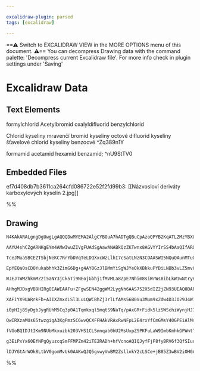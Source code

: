 ```yaml
---

excalidraw-plugin: parsed
tags: [excalidraw]

---
```

==⚠  Switch to EXCALIDRAW VIEW in the MORE OPTIONS menu of this document. ⚠== You can decompress Drawing data with the command palette: 'Decompress current Excalidraw file'. For more info check in plugin settings under 'Saving'


# Excalidraw Data
## Text Elements
formylchlorid
Acetylbromid
oxalyldifluorid
benzylchlorid



Chlorid kyseliny mravenčí
bromid kyseliny octové
difluorid kyseliny šťavelové
chlorid kyseliny benzoové
 ^Zq389n1Y

formamid
acetamid
hexamid
benzamid; 
 ^nU9StTV0

## Embedded Files
ef7d408db7b3611ca264cfd086722e52f2fd99b3: [[Názvosloví deriváty karboxylových kyselin 2.jpg]]

%%
## Drawing
```compressed-json
N4KAkARALgngDgUwgLgAQQQDwMYEMA2AlgCYBOuA7hADTgQBuCpAzoQPYB2KqATLZMzYBXUtiRoIACyhQ4zZAHoFAc0JRJQgEYA6bGwC2CgF7N6hbEcK4OCtptbErHALRY8RMpWdx8Q1TdIEfARcZgRmBShcZQUebQBWbR4aOiCEfQQOKGZuAG1wMFAwYuh4cXRCfWikfhLGFnYuNABmAE5ayHrWTgA5TjFuHmaANniAdh4ADmHmjohCDmIsbghc

AAYU4shCZgARNKgEYm4AMwIwuZIVgFUAdSgAawANABkQzZKTwnx8AGVYYIrSS4bAaQIfARQUhsB4IW4kdTcACMc2YUJhCH+MEBEkEHghEGhfkkHHCOTQKIKkDYcBBahgyLWazm1mUONQzKpEEw3GcPFacQALDw1q1Ws01oLJoKxUjhnMGWhnHLWtpBaNWkikdN4kNBc1Jqj0bCAMJsfBsUgrKHWZi0wJZAmaEEPZRExZmi1WiQ2jh23AOqAEigIy

TceJMuaSBCEZTSbjNeKC7RrYbDVqTeLDQXxcWzLlhI7cSatLNzN3COAASWI5NQuQAunMTuQMjXuBwhD85u7iKTmHXO92uZphIsAKLBDJZOuNuZCODEXCHY4UiatMbxbWtQVrcZzIgcB4drv4A9sbCw1eoM74C4FqJQIR1iCIRYLZQEr7BdsSBAnMZiF3SZiE0MZNBGLU8B4bNsBOYg1mmCYeAQXUTh4eCxQgglmHccp8i2MBKUIpEqQbAoAF9aiK

EpYEQa0sCDOYukabhhk3ZimG6Dg+g4AY0GzJlBMmYiSgWJYeQkXBkkuPYDiLNBb3vLZ5mvCAAC0AEcDVaDgkQATS/b4/gBcoIDxK4jWhWF4WIRE0D4B9rMxUyVgs44e2EON+zrUTqVpbB6UZTkVNZdkQpKSTUGVLNtB3ZokTWEZ4izGYxkNLlFWirVhiSKVmkFbVRSzfkrIxT1LRWABiJEEFq2qnRdCshA9c1Kp9cg/XtTImK5EM7LDClmjGBIDT

WJEJTWMZhkmMZ2i5aNY3jCk5Ti9NEojGbhj1fMVMLa8ZpE7Nhim8siWrWs8ibLkW1wNtryHM8uV7HyT2HFTRxa4hJ3SHrZ2ulSFyXFdkXXTceBFXNIy5Q9jzQR7z0vBSb3OBBm04KBfkIIxyhGua5t3ZphtaRCIfmlSTgxgAxO7viy+I5kOTAgwkSnSH0bFQS9EgAB0OAAQTEAFNGhfReY4NhMAIbFHBOXxLXFzRMiMTnJG54g+c1jg+ZNNWFeIV

AHhgMJDxgVB9HIRgOEAWEAAFu+ZFgwSEN42ggWM2LygNh6AAS752X5dIZ2jZN93UEAQ0BAFNAXBGAtX2+a5/WXdDjgzaVjgjDYb2/a4HtKAAFUYlY2Y5/BE6DjWBaF7FHbFyvJel/AA6EfWHeV1X1a1rXdfV5O3dT83LcyO2HdF4PXdN1BPez/3CDlluK77yeo5joIZ74vXF5D/u0+VrP49zrkmagfmiGUJp0GCE5epU+ooHMAhT9jC/oBpAk9Cy

XAFiYX9UARrkFb+AIIXZmxdLSl3LuLQWCBhZj3rlLfAMs56B0Vu3Mum9xZdw4D3JO29J4W1Xjbe2HBa7jxTh7bAXsD7N1wRPMOK9Y7r0gQbPBYd06Z3XgSXAQgvYACVwjY3KEpNGMNv4AAkYxxhZqgJESR4iUWolyK4EgODXFaP8fOAA1DYjMygMVAXMKKyo5oJHFCTTamYeBIkFAqZEJY1Rph3LqcUJUMoqX6vZXgJNtDNB4PEImcpUzTUmG4ko

i0pHIj8SyDgbJygRUhM5Cq3p0A1Tqmkxql5mqtS9NaTq/pAxGR+Fidk5lzSWSchiWynjHJ7WNC5bEZl3IEiJN5MkyI5g0jpLAYKZ1Kw1n+s2VsCBf7/xUuJZYUlmjNLHH2Np8NTyogQMjEUmZtRjGFLtOoXFWIUmGH5Bg2zej9HKEidKISRSJn2TsfYwQQaKVRnMT6E4px/Tek9QGi5lzI1OfycGviSY7gPAsOGf8FkwwvFeU4Dyj5F1ZuA2mlcQ

QwIRXzaMUs65twzgigA3KgPmzSC6wvQCXFFHAkVRAxRwNFpL2E4rxYfCmGMsY40GPEiAlMsg0zFog8MjNGJP3PisK+N8tmkHvu4AVL8vZwHfhjL+pJSAjLBSpQBCxgFEvZfCyl5LSXUspbSuuuL8Ush4WwfhrAWX3LvCIlSh4EASKWtI2RfjKLgABqsOAcB/hfO4DRaA0YMhCsdR8BghAEAUAAEJNV7Ek6qJx40JpDdgEQgYqyHH0P8RJbVkkQFS

fVGoBQIDJtIKm9NUbMkxuzbk203VHS1CLSmnqab0hU2MsUxpZSPKFuLaW9ImbKmhkGPWntTb039thO2tynak2NqyM2/QvCvIkjmTI4ds6oDzoAPIBSChSaGJQR1zvTVTamtMeVoAZt29d86T1ZGZeUEUa6S2jvSCAk+Z8X7Cpnc+o9faohiv5iWtgFBoy4AesqyAh6N3pvHIsQD0IQMhDUgGBD37e36Hg8B/OeiJC9hDbhaEPwniDEzCmVMW5sxI

g3EiPxYx60EfNPgQyuzcqSmFFMPZm42iTE2RADh+hfVcnoAQIQJyfFjF8fyBRV6f3QfSIur6r1cMzJDW6Eg97WX1rU8Qf4CAZUXq0xXAAsmwJYsHcCaGCNeYRhmSCxrQDRSAEbzRqVIMoZ0AAKKxdHeCnOoL5nzawEgAEoCT8OUF2AMKw3OeaGMyXgEp/Nxf80F+IoXpMHvXeOhA2776cEHBB9lQz+GLCYB+QTKlMgWas9wKEom5jYCIPp1AdWbU

lDJYGtArWOk8LtbV0gomMvUk0AAKwQJQ5gvwyVwBM2ZsllnkY2cLSCe+jB85Z3wBV2iOH0Am3G3lhlmW0QGGw/ReZ70SgWiRtZ6FtrQgn0oYQNbG23murAFROg35wi+ooiACiQA=
```
%%